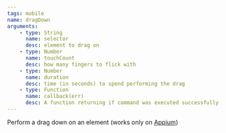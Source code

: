 ```yaml
---
tags: mobile
name: dragDown
arguments:
    - type: String
      name: selector
      desc: element to drag on
    - type: Number
      name: touchCount
      desc: how many fingers to flick with
    - type: Number
      name: duration
      desc: time (in seconds) to spend performing the drag
    - type: Function
      name: callback(err)
      desc: A function returning if command was executed successfully
---
```


Perform a drag down on an element (works only on [Appium](https://github.com/appium/appium/blob/master/docs/gestures.md))